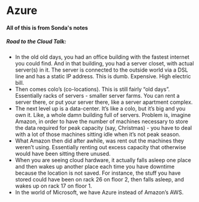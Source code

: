 # Azure

#### All of this is from Sonda's notes

##### Road to the Cloud Talk:
* In the old old days, you had an office building with the fastest internet you could find.  And in that building, you had a server closet, with actual server(s) in it.  The server is connected to the outside world via a DSL line and has a static IP address.
This is dumb.  Expensive.  High electric bill.
* Then comes colo’s (co-locations).  This is still fairly “old days”.  Essentially racks of servers - smaller server farms.  You can rent a server there, or put your server there, like a server apartment complex.
* The next level up is a data-center.  It’s like a colo, but it’s big and you own it.  Like, a whole damn building full of servers.  Problem is, imagine Amazon, in order to have the number of machines necessary to store the data required for peak capacity (say, Christmas) - you have to deal with a lot of those machines sitting idle when it’s not peak season.
* What Amazon then did after awhile, was rent out the machines they weren’t using.  Essentially renting out excess capacity that otherwise would have been sitting there unused.  
* When you are seeing cloud hardware, it actually falls asleep one place and then wakes up another place each time you have downtime because the location is not saved.  For instance, the stuff you have stored could have been on rack 26 on floor 2, then falls asleep, and wakes up on rack 17 on floor 1.
* In the world of Microsoft, we have Azure instead of Amazon’s AWS.

